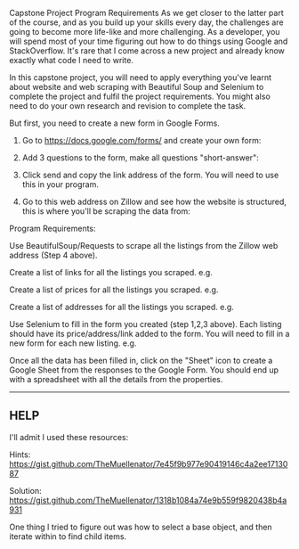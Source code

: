 Capstone Project Program Requirements
As we get closer to the latter part of the course, and as you build up your skills every day, the challenges are going to become more life-like and more challenging. As a developer, you will spend most of your time figuring out how to do things using Google and StackOverflow. It's rare that I come across a new project and already know exactly what code I need to write.

In this capstone project, you will need to apply everything you've learnt about website and web scraping with Beautiful Soup and Selenium to complete the project and fulfil the project requirements. You might also need to do your own research and revision to complete the task.

But first, you need to create a new form in Google Forms.

1. Go to https://docs.google.com/forms/ and create your own form:


2. Add 3 questions to the form, make all questions "short-answer":


3. Click send and copy the link address of the form. You will need to use this in your program.


4. Go to this web address on Zillow and see how the website is structured, this is where you'll be scraping the data from:


Program Requirements:

Use BeautifulSoup/Requests to scrape all the listings from the Zillow web address (Step 4 above).

Create a list of links for all the listings you scraped. e.g.

Create a list of prices for all the listings you scraped. e.g.

Create a list of addresses for all the listings you scraped. e.g.


Use Selenium to fill in the form you created (step 1,2,3 above). Each listing should have its price/address/link added to the form. You will need to fill in a new form for each new listing. e.g.


Once all the data has been filled in, click on the "Sheet" icon to create a Google Sheet from the responses to the Google Form. You should end up with a spreadsheet with all the details from the properties.


______________________________________________________________________________________________________________________________________


## HELP
I'll admit I used these resources:

Hints:
https://gist.github.com/TheMuellenator/7e45f9b977e90419146c4a2ee1713087


Solution:
https://gist.github.com/TheMuellenator/1318b1084a74e9b559f9820438b4a931

One thing I tried to figure out was how to select a base object, and then iterate within to find child items.

